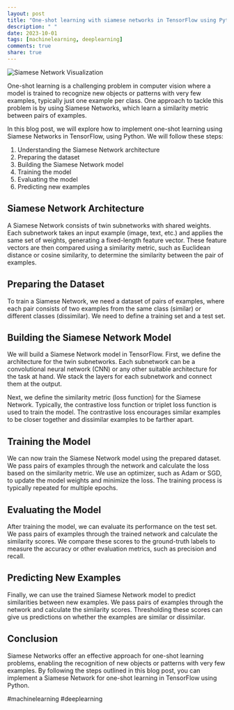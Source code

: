 ```yaml
---
layout: post
title: "One-shot learning with siamese networks in TensorFlow using Python"
description: " "
date: 2023-10-01
tags: [machinelearning, deeplearning]
comments: true
share: true
---
```


![Siamese Network Visualization](siamese_network.png)

One-shot learning is a challenging problem in computer vision where a model is trained to recognize new objects or patterns with very few examples, typically just one example per class. One approach to tackle this problem is by using Siamese Networks, which learn a similarity metric between pairs of examples.

In this blog post, we will explore how to implement one-shot learning using Siamese Networks in TensorFlow, using Python. We will follow these steps:

1. Understanding the Siamese Network architecture
2. Preparing the dataset
3. Building the Siamese Network model
4. Training the model
5. Evaluating the model
6. Predicting new examples

## Siamese Network Architecture

A Siamese Network consists of twin subnetworks with shared weights. Each subnetwork takes an input example (image, text, etc.) and applies the same set of weights, generating a fixed-length feature vector. These feature vectors are then compared using a similarity metric, such as Euclidean distance or cosine similarity, to determine the similarity between the pair of examples.

## Preparing the Dataset

To train a Siamese Network, we need a dataset of pairs of examples, where each pair consists of two examples from the same class (similar) or different classes (dissimilar). We need to define a training set and a test set.

## Building the Siamese Network Model

We will build a Siamese Network model in TensorFlow. First, we define the architecture for the twin subnetworks. Each subnetwork can be a convolutional neural network (CNN) or any other suitable architecture for the task at hand. We stack the layers for each subnetwork and connect them at the output.

Next, we define the similarity metric (loss function) for the Siamese Network. Typically, the contrastive loss function or triplet loss function is used to train the model. The contrastive loss encourages similar examples to be closer together and dissimilar examples to be farther apart.

## Training the Model

We can now train the Siamese Network model using the prepared dataset. We pass pairs of examples through the network and calculate the loss based on the similarity metric. We use an optimizer, such as Adam or SGD, to update the model weights and minimize the loss. The training process is typically repeated for multiple epochs.

## Evaluating the Model

After training the model, we can evaluate its performance on the test set. We pass pairs of examples through the trained network and calculate the similarity scores. We compare these scores to the ground-truth labels to measure the accuracy or other evaluation metrics, such as precision and recall.

## Predicting New Examples

Finally, we can use the trained Siamese Network model to predict similarities between new examples. We pass pairs of examples through the network and calculate the similarity scores. Thresholding these scores can give us predictions on whether the examples are similar or dissimilar.

## Conclusion

Siamese Networks offer an effective approach for one-shot learning problems, enabling the recognition of new objects or patterns with very few examples. By following the steps outlined in this blog post, you can implement a Siamese Network for one-shot learning in TensorFlow using Python.

#machinelearning #deeplearning